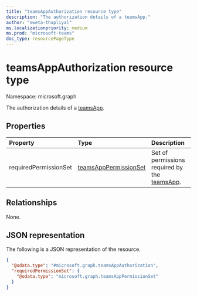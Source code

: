 ```yaml
---
title: "teamsAppAuthorization resource type"
description: "The authorization details of a teamsApp."
author: "sweta-thapliyal"
ms.localizationpriority: medium
ms.prod: "microsoft-teams"
doc_type: resourcePageType
---
```


# teamsAppAuthorization resource type

Namespace: microsoft.graph


The authorization details of a [teamsApp](teamsapp.md).

## Properties

|Property|Type|Description|
|:---|:---|:---|
|requiredPermissionSet|[teamsAppPermissionSet](../resources/teamsapppermissionset.md)|Set of permissions required by the [teamsApp](teamsapp.md).|

## Relationships

None.

## JSON representation

The following is a JSON representation of the resource.
<!-- {
  "blockType": "resource",
  "@odata.type": "microsoft.graph.teamsAppAuthorization"
}
-->
``` json
{
  "@odata.type": "#microsoft.graph.teamsAppAuthorization",
  "requiredPermissionSet": {
    "@odata.type": "microsoft.graph.teamsAppPermissionSet"
  }
}
```
